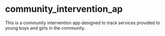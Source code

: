 # community_intervention_ap

This is a community intervention app designed to track services provided to young boys and girls in the community.